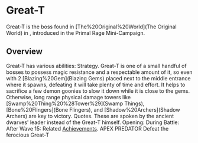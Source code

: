 # Great-T

Great-T is the boss found in [The%20Original%20World](The Original World) in , introduced in the Primal Rage Mini-Campaign.
## Overview

Great-T has various abilities:
Strategy.
Great-T is one of a small handful of bosses to possess magic resistance and a respectable amount of it, so even with 2 [Blazing%20Gem](Blazing Gems) placed next to the middle entrance where it spawns, defeating it will take plenty of time and effort. It helps to sacrifice a few demon goonies to slow it down while it is close to the gems. Otherwise, long range physical damage towers like [Swamp%20Thing%20%28Tower%29](Swamp Things), [Bone%20Flingers](Bone Flingers), and [Shadow%20Archers](Shadow Archers) are key to victory.
Quotes.
These are spoken by the ancient dwarves' leader instead of the Great-T himself.
Opening:
During Battle:
After Wave 15:
Related [Achievements](Achievements).
 APEX PREDATOR Defeat the ferocious Great-T